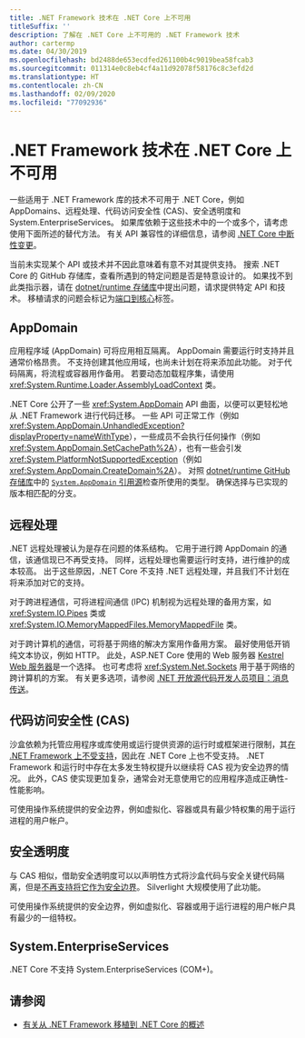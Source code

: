 ```yaml
---
title: .NET Framework 技术在 .NET Core 上不可用
titleSuffix: ''
description: 了解在 .NET Core 上不可用的 .NET Framework 技术
author: cartermp
ms.date: 04/30/2019
ms.openlocfilehash: bd2488de653ecdfed261100b4c9019bea58fcab3
ms.sourcegitcommit: 011314e0c8eb4cf4a11d92078f58176c8c3efd2d
ms.translationtype: HT
ms.contentlocale: zh-CN
ms.lasthandoff: 02/09/2020
ms.locfileid: "77092936"
---
```

# <a name="net-framework-technologies-unavailable-on-net-core"></a>.NET Framework 技术在 .NET Core 上不可用

一些适用于 .NET Framework 库的技术不可用于 .NET Core，例如 AppDomains、远程处理、代码访问安全性 (CAS)、安全透明度和 System.EnterpriseServices。 如果库依赖于这些技术中的一个或多个，请考虑使用下面所述的替代方法。 有关 API 兼容性的详细信息，请参阅 [.NET Core 中断性变更](../compatibility/breaking-changes.md)。

当前未实现某个 API 或技术并不因此意味着有意不对其提供支持。 搜索 .NET Core 的 GitHub 存储库，查看所遇到的特定问题是否是特意设计的。 如果找不到此类指示器，请在 [dotnet/runtime 存储库](https://github.com/dotnet/runtime/issues)中提出问题，请求提供特定 API 和技术。 移植请求的问题会标记为[端口到核心](https://github.com/dotnet/runtime/labels/port-to-core)标签。

## <a name="appdomains"></a>AppDomain

应用程序域 (AppDomain) 可将应用相互隔离。 AppDomain 需要运行时支持并且通常价格昂贵。 不支持创建其他应用域，也尚未计划在将来添加此功能。 对于代码隔离，将流程或容器用作备用。 若要动态加载程序集，请使用 <xref:System.Runtime.Loader.AssemblyLoadContext> 类。

.NET Core 公开了一些 <xref:System.AppDomain> API 曲面，以便可以更轻松地从 .NET Framework 进行代码迁移。 一些 API 可正常工作（例如 <xref:System.AppDomain.UnhandledException?displayProperty=nameWithType>），一些成员不会执行任何操作（例如 <xref:System.AppDomain.SetCachePath%2A>），也有一些会引发 <xref:System.PlatformNotSupportedException>（例如 <xref:System.AppDomain.CreateDomain%2A>）。 对照 [dotnet/runtime GitHub 存储库](https://github.com/dotnet/runtime)中的 [`System.AppDomain` 引用源](https://github.com/dotnet/runtime/blob/master/src/libraries/System.Private.CoreLib/src/System/AppDomain.cs)检查所使用的类型。 确保选择与已实现的版本相匹配的分支。

## <a name="remoting"></a>远程处理

.NET 远程处理被认为是存在问题的体系结构。 它用于进行跨 AppDomain 的通信，该通信现已不再受支持。 同样，远程处理也需要运行时支持，进行维护的成本较高。 出于这些原因，.NET Core 不支持 .NET 远程处理，并且我们不计划在将来添加对它的支持。

对于跨进程通信，可将进程间通信 (IPC) 机制视为远程处理的备用方案，如 <xref:System.IO.Pipes> 类或 <xref:System.IO.MemoryMappedFiles.MemoryMappedFile> 类。

对于跨计算机的通信，可将基于网络的解决方案用作备用方案。 最好使用低开销纯文本协议，例如 HTTP。 此处，ASP.NET Core 使用的 Web 服务器 [Kestrel Web 服务器](https://docs.microsoft.com/aspnet/core/fundamentals/servers/kestrel)是一个选择。 也可考虑将 <xref:System.Net.Sockets> 用于基于网络的跨计算机的方案。 有关更多选项，请参阅 [.NET 开放源代码开发人员项目：消息传送](https://github.com/Microsoft/dotnet/blob/master/dotnet-developer-projects.md#messaging)。

## <a name="code-access-security-cas"></a>代码访问安全性 (CAS)

沙盒依赖为托管应用程序或库使用或运行提供资源的运行时或框架进行限制，其[在 .NET Framework 上不受支持](../../framework/misc/code-access-security.md)，因此在 .NET Core 上也不受支持。 .NET Framework 和运行时中存在太多发生特权提升以继续将 CAS 视为安全边界的情况。 此外，CAS 使实现更加复杂，通常会对无意使用它的应用程序造成正确性-性能影响。

可使用操作系统提供的安全边界，例如虚拟化、容器或具有最少特权集的用于运行进程的用户帐户。

## <a name="security-transparency"></a>安全透明度

与 CAS 相似，借助安全透明度可以以声明性方式将沙盒代码与安全关键代码隔离，但是[不再支持将它作为安全边界](../../framework/misc/security-transparent-code.md)。 Silverlight 大规模使用了此功能。

可使用操作系统提供的安全边界，例如虚拟化、容器或用于运行进程的用户帐户具有最少的一组特权。

## <a name="systementerpriseservices"></a>System.EnterpriseServices

.NET Core 不支持 System.EnterpriseServices (COM+)。

## <a name="see-also"></a>请参阅

- [有关从 .NET Framework 移植到 .NET Core 的概述](../porting/index.md)
